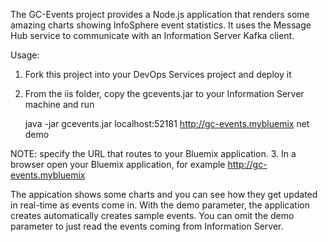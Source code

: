 The GC-Events project provides a Node.js 
application that renders some amazing charts 
showing InfoSphere event statistics. 
It uses the Message Hub service to communicate with
an Information Server Kafka client. 

Usage:

1. Fork this project into your DevOps Services project and deploy it
2. From the iis folder, copy the gcevents.jar to your Information Server machine and run
   
   java -jar gcevents.jar localhost:52181 http://gc-events.mybluemix
net demo 

 NOTE: specify the URL that routes to your Bluemix application.
3. In a browser open your Bluemix application, for example http://gc-events.mybluemix

The appication shows some charts and you can see how they get updated in real-time as events come in. With the demo parameter, the application creates automatically creates sample events. You can omit the demo parameter to just read the events coming from Information Server. 